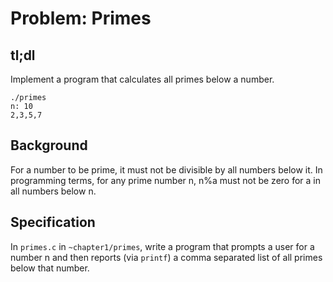 # Problem: Primes
## tl;dl
Implement a program that calculates all primes below a number.
```
./primes
n: 10
2,3,5,7
```
## Background
For a number to be prime, it must not be divisible by all numbers below it. In programming terms, for any prime number n, 
n%a must not be zero for a in all numbers below n.

## Specification
In `primes.c` in `~chapter1/primes`, write a program that prompts a user for a number n and then
reports (via `printf`) a comma separated list of all primes below that number.